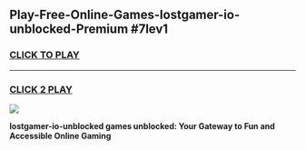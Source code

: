 
## Play-Free-Online-Games-lostgamer-io-unblocked-Premium #7lev1
<h3>
<a href="https://premium.freeplayer.one?title=lostgamer-io-unblocked&ref=8M">CLICK TO PLAY</a></h3>
<hr>

<h3>
<a href="https://premium.freeplayer.one?title=lostgamer-io-unblocked&ref=8M">CLICK 2 PLAY</a>
  
</h3>

<a href="https://premium.freeplayer.one?title=lostgamer-io-unblocked&ref=8M"><img src="https://clearcache.store/games.png"></a>


**lostgamer-io-unblocked games unblocked: Your Gateway to Fun and Accessible Online Gaming**
